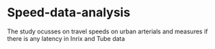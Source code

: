 # Speed-data-analysis

The study ocusses on travel speeds on urban arterials and measures if there is any latency in Inrix and Tube data

